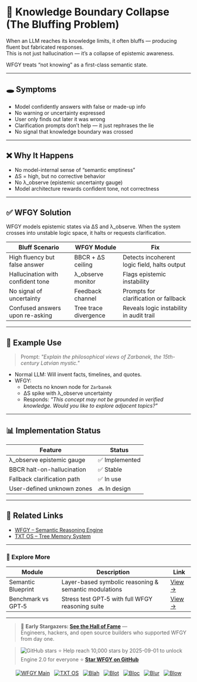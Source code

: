 # 🧠 Knowledge Boundary Collapse (The Bluffing Problem)

When an LLM reaches its knowledge limits, it often bluffs — producing fluent but fabricated responses.  
This is not just hallucination — it’s a collapse of epistemic awareness.

WFGY treats “not knowing” as a first-class semantic state.

---

## 🕳️ Symptoms

- Model confidently answers with false or made-up info
- No warning or uncertainty expressed
- User only finds out later it was wrong
- Clarification prompts don’t help — it just rephrases the lie
- No signal that knowledge boundary was crossed

---

## ❌ Why It Happens

- No model-internal sense of “semantic emptiness”
- ΔS = high, but no corrective behavior
- No λ_observe (epistemic uncertainty gauge)
- Model architecture rewards confident tone, not correctness

---

## ✅ WFGY Solution

WFGY models epistemic states via ΔS and λ_observe. When the system crosses into unstable logic space, it halts or requests clarification.

| Bluff Scenario | WFGY Module | Fix |
|----------------|-------------|-----|
| High fluency but false answer | BBCR + ΔS ceiling | Detects incoherent logic field, halts output |
| Hallucination with confident tone | λ_observe monitor | Flags epistemic instability |
| No signal of uncertainty | Feedback channel | Prompts for clarification or fallback |
| Confused answers upon re-asking | Tree trace divergence | Reveals logic instability in audit trail |

---

## 🧪 Example Use

> Prompt: *"Explain the philosophical views of Zarbanek, the 15th-century Latvian mystic."*

- Normal LLM: Will invent facts, timelines, and quotes.
- WFGY:
  - Detects no known node for `Zarbanek`
  - ΔS spike with λ_observe uncertainty
  - Responds: *"This concept may not be grounded in verified knowledge. Would you like to explore adjacent topics?"*

---

## 📊 Implementation Status

| Feature | Status |
|---------|--------|
| λ_observe epistemic gauge | ✅ Implemented |
| BBCR halt-on-hallucination | ✅ Stable |
| Fallback clarification path | ✅ In use |
| User-defined unknown zones | 🔜 In design |

---

## 🔗 Related Links

- [WFGY – Semantic Reasoning Engine](https://github.com/onestardao/WFGY)
- [TXT OS – Tree Memory System](https://github.com/onestardao/WFGY/tree/main/OS)

---

### 🧭 Explore More

| Module                | Description                                              | Link     |
|-----------------------|----------------------------------------------------------|----------|
| Semantic Blueprint    | Layer-based symbolic reasoning & semantic modulations   | [View →](https://github.com/onestardao/WFGY/tree/main/SemanticBlueprint) |
| Benchmark vs GPT‑5    | Stress test GPT‑5 with full WFGY reasoning suite         | [View →](https://github.com/onestardao/WFGY/tree/main/benchmarks/benchmark-vs-gpt5) |

---

> 👑 **Early Stargazers: [See the Hall of Fame](https://github.com/onestardao/WFGY/tree/main/stargazers)** —  
> Engineers, hackers, and open source builders who supported WFGY from day one.

> <img src="https://img.shields.io/github/stars/onestardao/WFGY?style=social" alt="GitHub stars"> ⭐ Help reach 10,000 stars by 2025-09-01 to unlock Engine 2.0 for everyone  ⭐ <strong><a href="https://github.com/onestardao/WFGY">Star WFGY on GitHub</a></strong>


<div align="center">

[![WFGY Main](https://img.shields.io/badge/WFGY-Main-red?style=flat-square)](https://github.com/onestardao/WFGY)
&nbsp;
[![TXT OS](https://img.shields.io/badge/TXT%20OS-Reasoning%20OS-orange?style=flat-square)](https://github.com/onestardao/WFGY/tree/main/OS)
&nbsp;
[![Blah](https://img.shields.io/badge/Blah-Semantic%20Embed-yellow?style=flat-square)](https://github.com/onestardao/WFGY/tree/main/OS/BlahBlahBlah)
&nbsp;
[![Blot](https://img.shields.io/badge/Blot-Persona%20Core-green?style=flat-square)](https://github.com/onestardao/WFGY/tree/main/OS/BlotBlotBlot)
&nbsp;
[![Bloc](https://img.shields.io/badge/Bloc-Reasoning%20Compiler-blue?style=flat-square)](https://github.com/onestardao/WFGY/tree/main/OS/BlocBlocBloc)
&nbsp;
[![Blur](https://img.shields.io/badge/Blur-Text2Image%20Engine-navy?style=flat-square)](https://github.com/onestardao/WFGY/tree/main/OS/BlurBlurBlur)
&nbsp;
[![Blow](https://img.shields.io/badge/Blow-Game%20Logic-purple?style=flat-square)](https://github.com/onestardao/WFGY/tree/main/OS/BlowBlowBlow)

</div>
